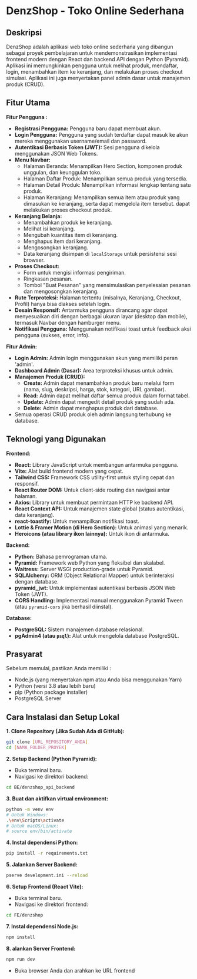 # DenzShop - Toko Online Sederhana

## Deskripsi

DenzShop adalah aplikasi web toko online sederhana yang dibangun sebagai proyek pembelajaran untuk mendemonstrasikan implementasi frontend modern dengan React dan backend API dengan Python (Pyramid). Aplikasi ini memungkinkan pengguna untuk melihat produk, mendaftar, login, menambahkan item ke keranjang, dan melakukan proses checkout simulasi. Aplikasi ini juga menyertakan panel admin dasar untuk manajemen produk (CRUD).

## Fitur Utama

**Fitur Pengguna :**

- **Registrasi Pengguna:** Pengguna baru dapat membuat akun.
- **Login Pengguna:** Pengguna yang sudah terdaftar dapat masuk ke akun mereka menggunakan username/email dan password.
- **Autentikasi Berbasis Token (JWT):** Sesi pengguna dikelola menggunakan JSON Web Tokens.
- **Menu Navbar:**
  - Halaman Beranda: Menampilkan Hero Section, komponen produk unggulan, dan keunggulan toko.
  - Halaman Daftar Produk: Menampilkan semua produk yang tersedia.
  - Halaman Detail Produk: Menampilkan informasi lengkap tentang satu produk.
  - Halaman Keranjang: Menampilkan semua item atau produk yang dimasukan ke keranjang, serta dapat mengelola item tersebut. dapat melakukan proses checkout produk.
- **Keranjang Belanja:**
  - Menambahkan produk ke keranjang.
  - Melihat isi keranjang.
  - Mengubah kuantitas item di keranjang.
  - Menghapus item dari keranjang.
  - Mengosongkan keranjang.
  - Data keranjang disimpan di `localStorage` untuk persistensi sesi browser.
- **Proses Checkout:**
  - Form untuk mengisi informasi pengiriman.
  - Ringkasan pesanan.
  - Tombol "Buat Pesanan" yang mensimulasikan penyelesaian pesanan dan mengosongkan keranjang.
- **Rute Terproteksi:** Halaman tertentu (misalnya, Keranjang, Checkout, Profil) hanya bisa diakses setelah login.
- **Desain Responsif:** Antarmuka pengguna dirancang agar dapat menyesuaikan diri dengan berbagai ukuran layar (desktop dan mobile), termasuk Navbar dengan hamburger menu.
- **Notifikasi Pengguna:** Menggunakan notifikasi toast untuk feedback aksi pengguna (sukses, error, info).

**Fitur Admin:**

- **Login Admin:** Admin login menggunakan akun yang memiliki peran 'admin'.
- **Dashboard Admin (Dasar):** Area terproteksi khusus untuk admin.
- **Manajemen Produk (CRUD):**
  - **Create:** Admin dapat menambahkan produk baru melalui form (nama, slug, deskripsi, harga, stok, kategori, URL gambar).
  - **Read:** Admin dapat melihat daftar semua produk dalam format tabel.
  - **Update:** Admin dapat mengedit detail produk yang sudah ada.
  - **Delete:** Admin dapat menghapus produk dari database.
- Semua operasi CRUD produk oleh admin langsung terhubung ke database.

## Teknologi yang Digunakan

**Frontend:**

- **React:** Library JavaScript untuk membangun antarmuka pengguna.
- **Vite:** Alat build frontend modern yang cepat.
- **Tailwind CSS:** Framework CSS utility-first untuk styling cepat dan responsif.
- **React Router DOM:** Untuk client-side routing dan navigasi antar halaman.
- **Axios:** Library untuk membuat permintaan HTTP ke backend API.
- **React Context API:** Untuk manajemen state global (status autentikasi, data keranjang).
- **react-toastify:** Untuk menampilkan notifikasi toast.
- **Lottie & Framer Motion (di Hero Section):** Untuk animasi yang menarik.
- **Heroicons (atau library ikon lainnya):** Untuk ikon di antarmuka.

**Backend:**

- **Python:** Bahasa pemrograman utama.
- **Pyramid:** Framework web Python yang fleksibel dan skalabel.
- **Waitress:** Server WSGI production-grade untuk Pyramid.
- **SQLAlchemy:** ORM (Object Relational Mapper) untuk berinteraksi dengan database.
- **pyramid_jwt:** Untuk implementasi autentikasi berbasis JSON Web Token (JWT).
- **CORS Handling:** Implementasi manual menggunakan Pyramid Tween (atau `pyramid-cors` jika berhasil diinstal).

**Database:**

- **PostgreSQL:** Sistem manajemen database relasional.
- **pgAdmin4 (atau `psql`):** Alat untuk mengelola database PostgreSQL.

## Prasyarat

Sebelum memulai, pastikan Anda memiliki :

- Node.js (yang menyertakan npm atau Anda bisa menggunakan Yarn)
- Python (versi 3.8 atau lebih baru)
- pip (Python package installer)
- PostgreSQL Server

## Cara Instalasi dan Setup Lokal

**1. Clone Repository (Jika Sudah Ada di GitHub):**

```bash
git clone [URL_REPOSITORY_ANDA]
cd [NAMA_FOLDER_PROYEK]
```

**2. Setup Backend (Python Pyramid):**

- Buka terminal baru.
- Navigasi ke direktori backend:

```bash
cd BE/denzshop_api_backend
```

**3. Buat dan aktifkan virtual environment:**

```bash
python -m venv env
# Untuk Windows:
.\env\Scripts\activate
# Untuk macOS/Linux:
# source env/bin/activate
```

**4. Instal dependensi Python:**

```bash
pip install -r requirements.txt
```

**5. Jalankan Server Backend:**

```bash
pserve development.ini --reload
```

**6. Setup Frontend (React Vite):**

- Buka terminal baru.
- Navigasi ke direktori frontend:

```bash
cd FE/denzshop
```

**7. Instal dependensi Node.js:**

```bash
npm install
```

**8. alankan Server Frontend:**

```bash
npm run dev
```

- Buka browser Anda dan arahkan ke URL frontend
